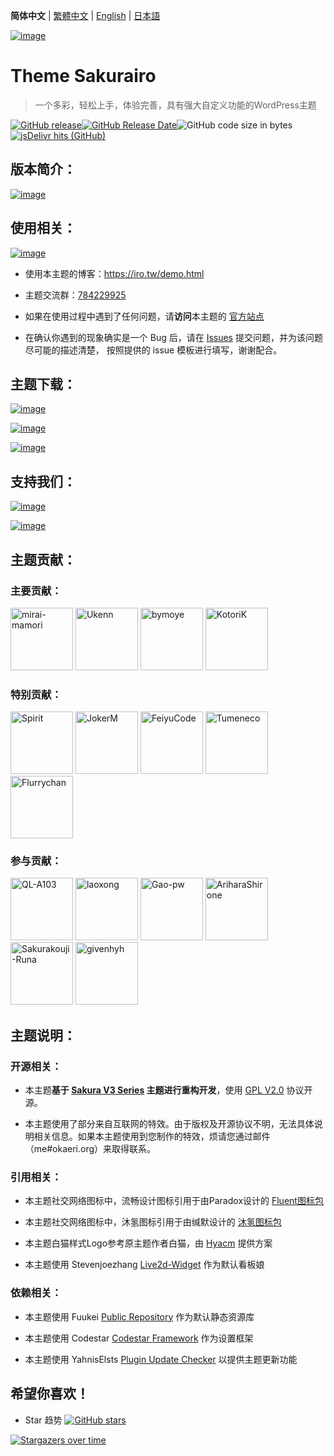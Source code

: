 **简体中文** | [繁體中文](README_tw.md) | [English](README_en.md) | [日本語](README_ja.md)

[![image](https://x.jscdn.host/release/ucode-x/source/Sakurairo_Vision/@2.4/readme/banner.png)](https://github.com/mirai-mamori/Sakurairo)

<h1 align="left">Theme Sakurairo </h1>

> 一个多彩，轻松上手，体验完善，具有强大自定义功能的WordPress主题

[![GitHub release](https://img.shields.io/github/v/release/mirai-mamori/Sakurairo.svg?style=for-the-badge&logo=appveyor)](https://github.com/mirai-mamori/Sakurairo/releases/latest)[![GitHub Release Date](https://img.shields.io/github/release-date/mirai-mamori/Sakurairo?style=for-the-badge&logo=appveyor)](https://github.com/mirai-mamori/Sakurairo/releases)![GitHub code size in bytes](https://img.shields.io/github/languages/code-size/mirai-mamori/Sakurairo?style=for-the-badge&logo=appveyor)[![jsDelivr hits (GitHub)](https://img.shields.io/jsdelivr/gh/hm/Fuukei/Public_Repository?color=red&logo=jsdelivr&logoColor=red&style=for-the-badge)](https://www.jsdelivr.com/package/gh/mirai-mamori/sakurairo)


## 版本简介：

[![image](https://x.jscdn.host/release/ucode-x/source/Sakurairo_Vision/@2.4/readme/versions_cn.png)](https://iro.tw/)

## 使用相关：

[![image](https://cdn.jsdelivr.net/gh/Fuukei/Public_Repository@0.9.3/vision/readme/tsubame/cn/irotw.png)](https://iro.tw/)

- 使用本主题的博客：https://iro.tw/demo.html

- 主题交流群：[784229925](https://jq.qq.com/?_wv=1027&k=U5UJjRik)

- 如果在使用过程中遇到了任何问题，请**访问**本主题的 [官方站点](https://iro.tw/) 

- 在确认你遇到的现象确实是一个 Bug 后，请在 [Issues](https://github.com/mirai-mamori/Sakurairo/issues/new/choose) 提交问题，并为该问题尽可能的描述清楚，
按照提供的 issue 模板进行填写，谢谢配合。

## 主题下载：

[![image](https://cdn.jsdelivr.net/gh/Fuukei/Public_Repository@0.9.3/vision/readme/tsubame/cn/dl.png)](https://iro.tw/)

[![image](https://cdn.jsdelivr.net/gh/Fuukei/Public_Repository@0.9.3/vision/readme/tsubame/cn/github.png)](https://github.com/mirai-mamori/Sakurairo/releases/latest)

[![image](https://cdn.jsdelivr.net/gh/Fuukei/Public_Repository@0.9.3/vision/readme/tsubame/cn/gitee.png)](https://gitee.com/mirai-mamori/Sakurairo)

## 支持我们：

[![image](https://cdn.jsdelivr.net/gh/Fuukei/Public_Repository@0.9.3/vision/readme/tsubame/cn/star.png)](https://github.com/mirai-mamori/Sakurairo)

[![image](https://cdn.jsdelivr.net/gh/Fuukei/Public_Repository@0.9.3/vision/readme/tsubame/cn/sponsor.png)](https://afdian.net/@mamori)

## 主题贡献：

### 主要贡献：

<a href="https://github.com/mirai-mamori"><img src="https://avatars3.githubusercontent.com/u/61381142?s=400" alt="mirai-mamori" width="100"></a>  <a href="https://github.com/Ukenn2112"><img src="https://avatars3.githubusercontent.com/u/60847880?s=400" alt="Ukenn" width="100"></a>  <a href="https://github.com/bymoye"><img src="https://avatars2.githubusercontent.com/u/27877470?s=400" alt="bymoye" width="100"></a> <a href="https://github.com/KotoriK"><img src="https://avatars.githubusercontent.com/u/52659125?s=400" alt="KotoriK" width="100"></a>

### 特别贡献：

<a href="https://github.com/spirit1431007"><img src="https://avatars1.githubusercontent.com/u/29689177?s=400" alt="Spirit" width="100"></a>  <a href="https://jokerm.com/"><img src="https://cdn.jokerm.com/?/imgcdn/logo.png" alt="JokerM" width="100"></a>  <a href="https://github.com/FeiyuCode"><img src="https://avatars0.githubusercontent.com/u/46924793?s=400" alt="FeiyuCode" width="100"></a>  <a href="https://github.com/tumeneco"><img src="https://avatars0.githubusercontent.com/u/68286041?s=400" alt="Tumeneco" width="100"></a>  <a href="https://github.com/flurrychan "><img src="https://cdn.jsdelivr.net/gh/flurrychan/CDN/tx.jpg" alt="Flurrychan" width="100"></a>

### 参与贡献：

<a href="https://github.com/QL-A103"><img src="https://avatars.githubusercontent.com/u/57120572?v=4" alt="QL-A103" width="100"></a>  <a href="https://github.com/laoxong"><img src="https://avatars.githubusercontent.com/u/31268830?v=4" alt="laoxong" width="100"></a>  <a href="https://github.com/Gao-pw"><img src="https://avatars.githubusercontent.com/u/48815350?v=4" alt="Gao-pw" width="100"></a>  <a href="https://github.com/AriharaShirone"><img src="https://avatars.githubusercontent.com/u/30365341?v=4" alt="AriharaShirone" width="100"></a>  <a href="https://github.com/Sakurakouji-Runa"><img src="https://avatars2.githubusercontent.com/u/46081776?s=400" alt="Sakurakouji-Runa" width="100"></a>  <a href="https://github.com/givenhyh"><img src="https://avatars3.githubusercontent.com/u/37971883?s=400" alt="givenhyh" width="100"></a>

## 主题说明：

### 开源相关：

- 本主题**基于 [Sakura V3 Series](https://github.com/mashirozx/sakura/tree/3.x) 主题进行重构开发**，使用 [GPL V2.0](https://github.com/mirai-mamori/Sakurairo/blob/master/LICENSE) 协议开源。

- 本主题使用了部分来自互联网的特效。由于版权及开源协议不明，无法具体说明相关信息。如果本主题使用到您制作的特效，烦请您通过邮件（me#okaeri.org）来取得联系。

### 引用相关：

- 本主题社交网络图标中，流畅设计图标引用于由Paradox设计的 [Fluent图标包](https://wwi.lanzous.com/ikyq5kgx0wb)

- 本主题社交网络图标中，沐氢图标引用于由缄默设计的 [沐氢图标包](https://www.coolapk.com/apk/com.muh2.icon)

- 本主题白猫样式Logo参考原主题作者白猫，由 [Hyacm](https://hyacm.com/acai/ui/143/sakura-logo/) 提供方案

- 本主题使用 Stevenjoezhang [Live2d-Widget](https://github.com/stevenjoezhang/live2d-widget) 作为默认看板娘

### 依赖相关：

- 本主题使用 Fuukei [Public Repository](https://github.com/Fuukei/Public_Repository) 作为默认静态资源库

- 本主题使用 Codestar [Codestar Framework](https://github.com/Codestar/codestar-framework) 作为设置框架

- 本主题使用 YahnisElsts [Plugin Update Checker](https://github.com/YahnisElsts/plugin-update-checker) 以提供主题更新功能

## 希望你喜欢！

- Star 趋势  [![GitHub stars](https://img.shields.io/github/stars/mirai-mamori/Sakurairo?logo=github&style=social)](https://github.com/mirai-mamori/Sakurairo/stargazers)

[![Stargazers over time](https://starchart.cc/mirai-mamori/Sakurairo.svg)](https://github.com/mirai-mamori/Sakurairo/stargazers)

